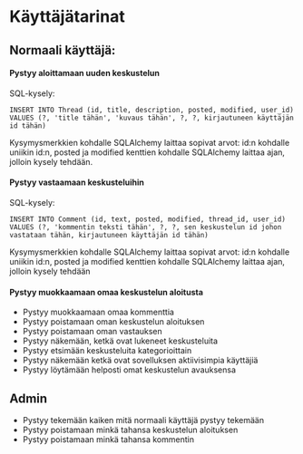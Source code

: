 # Käyttäjätarinat

## Normaali käyttäjä: 

#### Pystyy aloittamaan uuden keskustelun

SQL-kysely:

```INSERT INTO Thread (id, title, description, posted, modified, user_id) VALUES (?, 'title tähän', 'kuvaus tähän', ?, ?, kirjautuneen käyttäjän id tähän)```

Kysymysmerkkien kohdalle SQLAlchemy laittaa sopivat arvot: id:n kohdalle uniikin id:n, posted ja modified kenttien kohdalle SQLAlchemy laittaa ajan, jolloin kysely tehdään.



#### Pystyy vastaamaan keskusteluihin

SQL-kysely:

```INSERT INTO Comment (id, text, posted, modified, thread_id, user_id) VALUES (?, 'kommentin teksti tähän', ?, ?, sen keskustelun id johon vastataan tähän, kirjautuneen käyttäjän id tähän)``` 

Kysymysmerkkien kohdalle SQLAlchemy laittaa sopivat arvot: id:n kohdalle uniikin id:n, posted ja modified kenttien kohdalle SQLAlchemy laittaa ajan, jolloin kysely tehdään



#### Pystyy muokkaamaan omaa keskustelun aloitusta
- Pystyy muokkaamaan omaa kommenttia
- Pystyy poistamaan oman keskustelun aloituksen
- Pystyy poistamaan oman vastauksen
- Pystyy näkemään, ketkä ovat lukeneet keskusteluita
- Pystyy etsimään keskusteluita kategorioittain
- Pystyy näkemään ketkä ovat sovelluksen aktiivisimpia käyttäjiä
- Pystyy löytämään helposti omat keskustelun avauksensa

## Admin
- Pystyy tekemään kaiken mitä normaali käyttäjä pystyy tekemään
- Pystyy poistamaan minkä tahansa keskustelun aloituksen
- Pystyy poistamaan minkä tahansa kommentin

